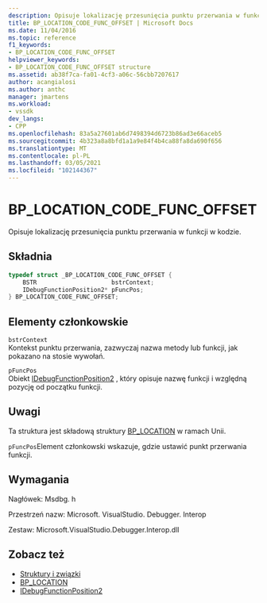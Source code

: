 ```yaml
---
description: Opisuje lokalizację przesunięcia punktu przerwania w funkcji w kodzie.
title: BP_LOCATION_CODE_FUNC_OFFSET | Microsoft Docs
ms.date: 11/04/2016
ms.topic: reference
f1_keywords:
- BP_LOCATION_CODE_FUNC_OFFSET
helpviewer_keywords:
- BP_LOCATION_CODE_FUNC_OFFSET structure
ms.assetid: ab38f7ca-fa01-4cf3-a06c-56cbb7207617
author: acangialosi
ms.author: anthc
manager: jmartens
ms.workload:
- vssdk
dev_langs:
- CPP
ms.openlocfilehash: 83a5a27601ab6d7498394d6723b86ad3e66aceb5
ms.sourcegitcommit: 4b323a8a8bfd1a1a9e84f4b4ca88fa8da690f656
ms.translationtype: MT
ms.contentlocale: pl-PL
ms.lasthandoff: 03/05/2021
ms.locfileid: "102144367"
---
```

# <a name="bp_location_code_func_offset"></a>BP_LOCATION_CODE_FUNC_OFFSET
Opisuje lokalizację przesunięcia punktu przerwania w funkcji w kodzie.

## <a name="syntax"></a>Składnia

```cpp
typedef struct _BP_LOCATION_CODE_FUNC_OFFSET {
    BSTR                     bstrContext;
    IDebugFunctionPosition2* pFuncPos;
} BP_LOCATION_CODE_FUNC_OFFSET;
```

## <a name="members"></a>Elementy członkowskie
`bstrContext`\
Kontekst punktu przerwania, zazwyczaj nazwa metody lub funkcji, jak pokazano na stosie wywołań.

`pFuncPos`\
Obiekt [IDebugFunctionPosition2](../../../extensibility/debugger/reference/idebugfunctionposition2.md) , który opisuje nazwę funkcji i względną pozycję od początku funkcji.

## <a name="remarks"></a>Uwagi
Ta struktura jest składową struktury [BP_LOCATION](../../../extensibility/debugger/reference/bp-location.md) w ramach Unii.

`pFuncPos`Element członkowski wskazuje, gdzie ustawić punkt przerwania funkcji.

## <a name="requirements"></a>Wymagania
Nagłówek: Msdbg. h

Przestrzeń nazw: Microsoft. VisualStudio. Debugger. Interop

Zestaw: Microsoft.VisualStudio.Debugger.Interop.dll

## <a name="see-also"></a>Zobacz też
- [Struktury i związki](../../../extensibility/debugger/reference/structures-and-unions.md)
- [BP_LOCATION](../../../extensibility/debugger/reference/bp-location.md)
- [IDebugFunctionPosition2](../../../extensibility/debugger/reference/idebugfunctionposition2.md)
